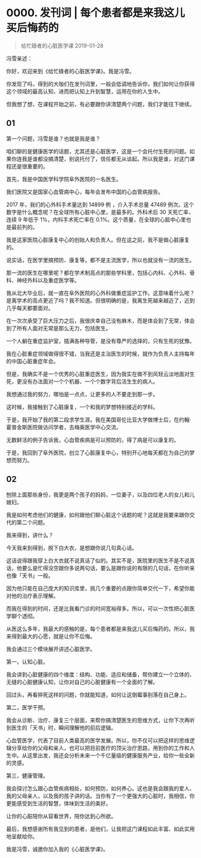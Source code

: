 # 0000. 发刊词 | 每个患者都是来我这儿买后悔药的
> 给忙碌者的心脏医学课
2019-01-28

冯雪亲述：

你好，欢迎来到《给忙碌者的心脏医学课》。我是冯雪。

你发现了吗，得到的大咖们在发刊词里，一般会低调地告诉你，我们如何让你获得这个领域的最高认知，进而把认知上升到智慧，运用在你的人生中。

但我想了想，在课程开始之前，有必要跟你讲清楚两个问题，我们才能往下继续。

## 01
第一个问题，冯雪是谁？也就是我是谁？

咱们聊的是健康医学的话题，尤其还是心脏医学，这是一个会托付生死的问题。如果你连我是谁都没搞清楚，别说托付了，信任都无从谈起。所以我是谁，对这门课程还是很重要的。

首先，我是中国医学科学院阜外医院的一名医生。

我们医院又是国家心血管病中心，每年会发布中国的心血管病报告。

2017 年，我们的心外科手术量达到 14899 例 ，介入手术总量 47489 例次。这个数字是什么概念呢？在全球所有心脏中心里，是最多的。外科术后 30 天死亡率，连续 9 年低于 1%，内科手术死亡率在 0.1%。这个质量，在全球的心脏中心里也是最前列的。

我是这家医院心脏康复中心的创始人和负责人。但在这之前，我不是做心脏康复的。

说实话，在医学里搞预防、康复等，都不是主流医学，所以也就没有一流的医生。

那一流的医生在哪里呢？都在学术制高点的那些学科里，包括心内科、心外科、骨科、神经外科以及重症医学等。

我从北大毕业后，就一直在阜外医院的心外科做重症监护工作。这意味着什么呢？是离学术的高点更近了吗？我不知道。但很明确的是，我离生死越来越近了，近到几乎每天都要面对。

在一次次承受了巨大压力之后，我很庆幸自己没有麻木，而是体会到了无常，体会到了所有人面对无常是那么无力，包括医生。

一个人躺在重症监护室，插满各种导管，是没有尊严的选择的，只有生死的犹豫。

我在心脏重症领域做得很不错，当我还是主治医生的时候，就作为负责人主持每年的中国心脏重症年会。

但是，我确实不是一个优秀的心脏重症医生，因为我实在做不到风轻云淡地面对生死，更没有办法面对一个个机器、一个个数字背后活生生的病人。

我想通过我的努力，哪怕是一点点，让更多的人不要走到那一步。

这时候，我接触到了心脏康复，一个和我的梦想特别接近的学科。

于是，我开始了我的第二段求学生涯。我在美国哥伦比亚大学做博士后，在约翰·霍普金斯医院做访问学者，去梅奥医学中心交流。

无数鲜活的例子告诉我，心血管疾病是可以预防的，得了病是可以康复的。

于是，我回到了阜外医院，创立了心脏康复中心，特别开心地每天都在为自己的梦想而努力。

## 02
刨除上面那些身份，我更是两个孩子的妈妈，一位妻子，以及四位老人的女儿和儿媳妇。

我是如何考虑他们的健康，如何跟他们聊心脏这个话题的呢？这就是我要来跟你交代的第二个问题。

我来得到，讲什么？

今天我来到得到，脱下白大衣，是想跟你说几句真心话。

这话说得跟我穿上白大衣就不说真话了似的。其实不是，医院里的医生不是不说真话，他要么是忙得没空跟你多说两句话，要么是跟你说的有限的几句话，在你听来也像「天书」一般。

因为他只能在自己庞大的知识库里，挑几个重要的点跟你简单交代一下，希望你能对他的治疗表示理解。

而我在得到的时间，还是比我看门诊的时间宽裕得多。所以，可以一次性把心脏医学聊个透彻。

从医这么多年，我最大的感触的是，每个患者都是来我这儿买后悔药的。所以，我来得到最大的心愿，就是让你不后悔。

我会通过三个模块展开讲述心脏医学。

第一，认知心脏。

我会讲到心脏健康的四个维度：结构、功能、适应和储备，帮你建立一个立体的、无缝的心脏健康认知，让你对自己的心脏健康有一个全面的了解。

回过头，再看猝死这样的问题，你就能知道，如何让这倒霉事别落在自己身上。

第二，医学干预。

我会从诊断、治疗、康复三个层面，来帮你搞清楚医生的思维方式，让你下次再听到医生的「天书」时，瞬间理解他的前后逻辑。

心血管医学，代表了目前人类最高的医学发展。所以，你不仅可以把这样的思维逻辑分享给你的父母和亲人，也可以把目前医疗的顶尖治疗思路，用到你的工作和人生中。从这里出发，我还会分析未来一个千亿量级的健康服务产业，给你一些全新的灵感。

第三，健康管理。

我会探讨怎么跟心血管疾病相处，如何预防，如何养心。这也是我会跟我的爱人、我的父母亲人，以及我的孩子讲的话。当你有了一个更强大的心脏时，我相信，你更能感受到生活的智慧，体味到生活的美好。

让你的心脏陪你从容看世界，陪你达到心所欲。

最后，我想感谢所有我见到的患者，是他们，让我把这门课程如此丰富、如此实用地呈献给你。

我是冯雪，诚邀你加入我的《心脏医学课》。

